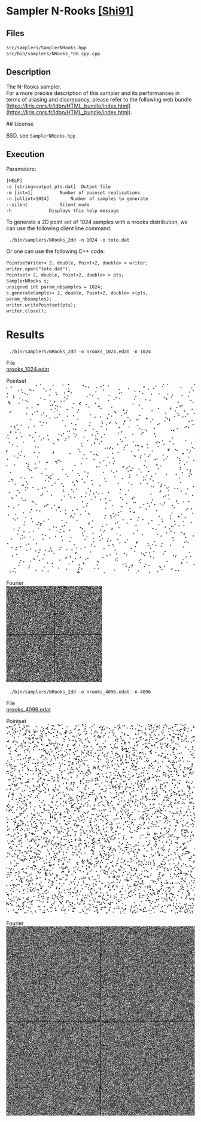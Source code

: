 # Sampler N-Rooks [[Shi91]](http://www.cs.utah.edu/~shirley/papers/euro91.pdf)


## Files

    src/samplers/SamplerNRooks.hpp  
    src/bin/samplers/NRooks_*dd.cpp.cpp

## Description


The N-Rooks sampler.  
For a more precise description of this sampler and its performances in terms of aliasing and discrepancy, please refer to the following web bundle [https://liris.cnrs.fr/ldbn/HTML_bundle/index.html](https://liris.cnrs.fr/ldbn/HTML_bundle/index.html).

## License

BSD,  see `SamplerNRooks.hpp`


## Execution


Parameters:  

	[HELP]
	-o [string=output_pts.dat]	Output file
	-m [int=1]			Number of poinset realisations
	-n [ullint=1024]		Number of samples to generate
	--silent 			Silent mode
	-h 				Displays this help message


To generate a 2D point set of 1024 samples with a nrooks distribution, we can use the following client line command:

     ./bin/samplers/NRooks_2dd -n 1024 -o toto.dat

Or one can use the following C++ code:


    PointsetWriter< 2, double, Point<2, double> > writer;
    writer.open("toto.dat");
    Pointset< 2, double, Point<2, double> > pts;
    SamplerNRooks s;
    unsigned int param_nbsamples = 1024;
    s.generateSamples< 2, double, Point<2, double> >(pts, param_nbsamples);
    writer.writePointset(pts);
    writer.close();


Results
=======

     ./bin/samplers/NRooks_2dd -o nrooks_1024.edat -n 1024

File  
[nrooks_1024.edat](data/nrooks/nrooks_1024.edat)

Pointset  
[![](data/nrooks/nrooks_1024.png)](data/nrooks/nrooks_1024.png)

Fourier  
[![](data/nrooks/nrooks_1024_fourier.png)](data/nrooks/nrooks_1024_fourier.png)

     ./bin/samplers/NRooks_2dd -o nrooks_4096.edat -n 4096

File  
[nrooks_4096.edat](data/nrooks/nrooks_4096.edat)

Pointset  
[![](data/nrooks/nrooks_4096.png)](data/nrooks/nrooks_4096.png)

Fourier  
[![](data/nrooks/nrooks_4096_fourier.png)](data/nrooks/nrooks_4096_fourier.png)
